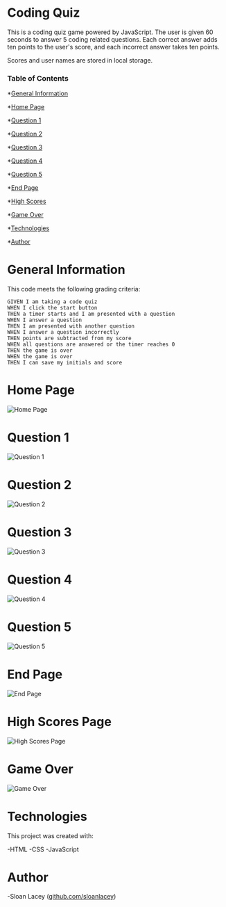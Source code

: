 # Coding Quiz

This is a coding quiz game powered by JavaScript. The user is given 60 seconds to answer 5 coding related questions. Each correct answer adds ten points to the user's score, and each incorrect answer takes ten points.

Scores and user names are stored in local storage.

### Table of Contents

*[General Information](#general-information)

*[Home Page](#home-page)

*[Question 1](#question-1)

*[Question 2](#question-2)

*[Question 3](#question-3)

*[Question 4](#question-4)

*[Question 5](#question-5)

*[End Page](#end-page)

*[High Scores](#high-scores-page)

*[Game Over](#game-over)

*[Technologies](#technologies)

*[Author](#author)

# General Information

This code meets the following grading criteria:

```
GIVEN I am taking a code quiz
WHEN I click the start button
THEN a timer starts and I am presented with a question
WHEN I answer a question
THEN I am presented with another question
WHEN I answer a question incorrectly
THEN points are subtracted from my score
WHEN all questions are answered or the timer reaches 0
THEN the game is over
WHEN the game is over
THEN I can save my initials and score
```

# Home Page

![Home Page](https://github.com/sloanlacey/Coding-Quiz/blob/main/Assets/homepage.png)


# Question 1

![Question 1](https://github.com/sloanlacey/Coding-Quiz/blob/main/Assets/Question1.png)

# Question 2

![Question 2](https://github.com/sloanlacey/Coding-Quiz/blob/main/Assets/Question2.png)

# Question 3

![Question 3](https://github.com/sloanlacey/Coding-Quiz/blob/main/Assets/Question3.png)

# Question 4

![Question 4](https://github.com/sloanlacey/Coding-Quiz/blob/main/Assets/Question4.png)

# Question 5

![Question 5](https://github.com/sloanlacey/Coding-Quiz/blob/main/Assets/Question5.png)

# End Page

![End Page](https://github.com/sloanlacey/Coding-Quiz/blob/main/Assets/Endpage.png)

# High Scores Page

![High Scores Page](https://github.com/sloanlacey/Coding-Quiz/blob/main/Assets/Highscores.png)

# Game Over

![Game Over](https://github.com/sloanlacey/Coding-Quiz/blob/main/Assets/Gameover.png)

# Technologies

This project was created with:

-HTML
-CSS
-JavaScript

# Author

-Sloan Lacey ([github.com/sloanlacey](github.com/sloanlacey))